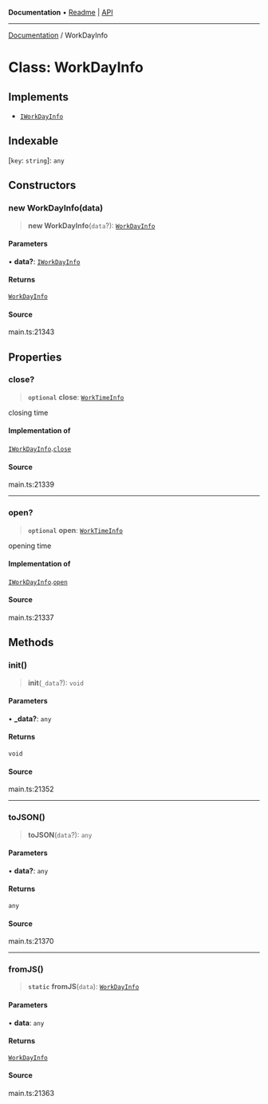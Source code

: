**Documentation** • [Readme](../README.md) \| [API](../globals.md)

***

[Documentation](../README.md) / WorkDayInfo

# Class: WorkDayInfo

## Implements

- [`IWorkDayInfo`](../interfaces/IWorkDayInfo.md)

## Indexable

 \[`key`: `string`\]: `any`

## Constructors

### new WorkDayInfo(data)

> **new WorkDayInfo**(`data`?): [`WorkDayInfo`](WorkDayInfo.md)

#### Parameters

• **data?**: [`IWorkDayInfo`](../interfaces/IWorkDayInfo.md)

#### Returns

[`WorkDayInfo`](WorkDayInfo.md)

#### Source

main.ts:21343

## Properties

### close?

> **`optional`** **close**: [`WorkTimeInfo`](WorkTimeInfo.md)

closing time

#### Implementation of

[`IWorkDayInfo`](../interfaces/IWorkDayInfo.md).[`close`](../interfaces/IWorkDayInfo.md#close)

#### Source

main.ts:21339

***

### open?

> **`optional`** **open**: [`WorkTimeInfo`](WorkTimeInfo.md)

opening time

#### Implementation of

[`IWorkDayInfo`](../interfaces/IWorkDayInfo.md).[`open`](../interfaces/IWorkDayInfo.md#open)

#### Source

main.ts:21337

## Methods

### init()

> **init**(`_data`?): `void`

#### Parameters

• **\_data?**: `any`

#### Returns

`void`

#### Source

main.ts:21352

***

### toJSON()

> **toJSON**(`data`?): `any`

#### Parameters

• **data?**: `any`

#### Returns

`any`

#### Source

main.ts:21370

***

### fromJS()

> **`static`** **fromJS**(`data`): [`WorkDayInfo`](WorkDayInfo.md)

#### Parameters

• **data**: `any`

#### Returns

[`WorkDayInfo`](WorkDayInfo.md)

#### Source

main.ts:21363
